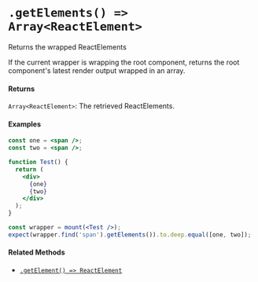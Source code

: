 # `.getElements() => Array<ReactElement>`

Returns the wrapped ReactElements

If the current wrapper is wrapping the root component, returns the root component's latest render output wrapped in an array.


#### Returns

`Array<ReactElement>`: The retrieved ReactElements.



#### Examples

```jsx
const one = <span />;
const two = <span />;

function Test() {
  return (
    <div>
      {one}
      {two}
    </div>
  );
}

const wrapper = mount(<Test />);
expect(wrapper.find('span').getElements()).to.deep.equal([one, two]);
```



#### Related Methods

- [`.getElement() => ReactElement`](getElement.md)
